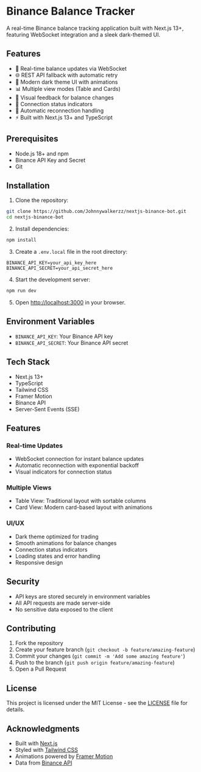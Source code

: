 # Binance Balance Tracker

A real-time Binance balance tracking application built with Next.js 13+, featuring WebSocket integration and a sleek dark-themed UI.

## Features

- 🔄 Real-time balance updates via WebSocket
- 🌐 REST API fallback with automatic retry
- 🎨 Modern dark theme UI with animations
- 📊 Multiple view modes (Table and Cards)
- 🔔 Visual feedback for balance changes
- 🔌 Connection status indicators
- 🔄 Automatic reconnection handling
- ⚡ Built with Next.js 13+ and TypeScript

## Prerequisites

- Node.js 18+ and npm
- Binance API Key and Secret
- Git

## Installation

1. Clone the repository:
```bash
git clone https://github.com/Johnnywalkerzz/nextjs-binance-bot.git
cd nextjs-binance-bot
```

2. Install dependencies:
```bash
npm install
```

3. Create a `.env.local` file in the root directory:
```env
BINANCE_API_KEY=your_api_key_here
BINANCE_API_SECRET=your_api_secret_here
```

4. Start the development server:
```bash
npm run dev
```

5. Open [http://localhost:3000](http://localhost:3000) in your browser.

## Environment Variables

- `BINANCE_API_KEY`: Your Binance API key
- `BINANCE_API_SECRET`: Your Binance API secret

## Tech Stack

- Next.js 13+
- TypeScript
- Tailwind CSS
- Framer Motion
- Binance API
- Server-Sent Events (SSE)

## Features

### Real-time Updates
- WebSocket connection for instant balance updates
- Automatic reconnection with exponential backoff
- Visual indicators for connection status

### Multiple Views
- Table View: Traditional layout with sortable columns
- Card View: Modern card-based layout with animations

### UI/UX
- Dark theme optimized for trading
- Smooth animations for balance changes
- Connection status indicators
- Loading states and error handling
- Responsive design

## Security

- API keys are stored securely in environment variables
- All API requests are made server-side
- No sensitive data exposed to the client

## Contributing

1. Fork the repository
2. Create your feature branch (`git checkout -b feature/amazing-feature`)
3. Commit your changes (`git commit -m 'Add some amazing feature'`)
4. Push to the branch (`git push origin feature/amazing-feature`)
5. Open a Pull Request

## License

This project is licensed under the MIT License - see the [LICENSE](LICENSE) file for details.

## Acknowledgments

- Built with [Next.js](https://nextjs.org/)
- Styled with [Tailwind CSS](https://tailwindcss.com/)
- Animations powered by [Framer Motion](https://www.framer.com/motion/)
- Data from [Binance API](https://binance-docs.github.io/apidocs/)